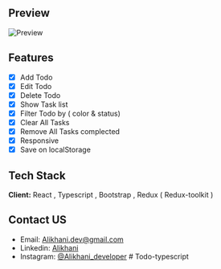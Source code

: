 ## Preview

![Preview](https://user-images.githubusercontent.com/87765316/148807096-c4407361-cee6-4f76-ba01-de2fc024091f.gif)

## Features

- [x] Add Todo
- [x] Edit Todo
- [x] Delete Todo
- [x] Show Task list
- [x] Filter Todo by ( color & status)
- [x] Clear All Tasks
- [x] Remove All Tasks complected
- [x] Responsive
- [x] Save on localStorage

## Tech Stack

**Client:** React , Typescript , Bootstrap , Redux ( Redux-toolkit )

## Contact US

- Email: [Alikhani.dev@gmail.com](mailto:alikhani.dev@gmail.com)
- Linkedin: [Alikhani](https://www.linkedin.com/in/amir-hossein-agha-alikhani-060a88217)
- Instagram: [@Alikhani_developer](https://www.instagram.com/alikhani_developer/)
#   T o d o - t y p e s c r i p t  
 